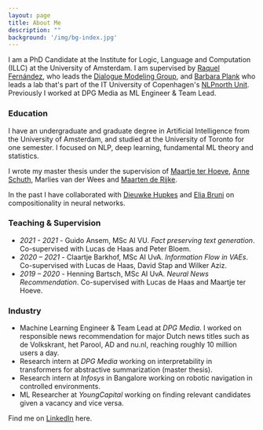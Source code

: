 ```yaml
---
layout: page
title: About Me
description: ""
background: '/img/bg-index.jpg'
---
```


I am a PhD Candidate at the Institute for Logic, Language and Computation (ILLC) at the University of Amsterdam. 
I am supervised by [Raquel Fernández](https://staff.fnwi.uva.nl/r.fernandezrovira/), who leads the [Dialogue Modeling Group](https://dmg-illc.github.io/dmg/), and [Barbara Plank](https://bplank.github.io/) who leads a lab that's part of the IT University of Copenhagen's [NLPnorth Unit](https://nlpnorth.github.io/). Previously I worked at DPG Media as ML Engineer & Team Lead.


### Education
I have an undergraduate and graduate degree in Artificial Intelligence from the University of Amsterdam, and studied at the University of Toronto for one semester. I focused on NLP, deep learning, fundamental ML theory and statistics.

I wrote my master thesis under the supervision of [Maartje ter Hoeve](https://maartjeth.github.io/), [Anne Schuth](https://www.anneschuth.nl/), Marlies van der Wees and [Maarten de Rijke](https://staff.fnwi.uva.nl/m.derijke/).

In the past I have collaborated with [Dieuwke Hupkes](https://dieuwkehupkes.nl/) and [Elia Bruni](https://eliabruni.github.io/) on compositionality in neural networks.

### Teaching & Supervision
- *2021 - 2021* - Guido Ansem, MSc AI VU. *Fact preserving text generation*. Co-supervised with Lucas de Haas and Peter Bloem.
- *2020 – 2021* - Claartje Barkhof, MSc AI UvA. *Information Flow in VAEs*. Co-supervised with Lucas de Haas, David Stap and Wilker Aziz.
- *2019 – 2020* - Henning Bartsch, MSc AI UvA. *Neural News Recommendation*. Co-supervised with Lucas de Haas and Maartje ter Hoeve.

### Industry
- Machine Learning Engineer & Team Lead at *DPG Media*. I worked on responsible news recommendation for major Dutch news titles such as de Volkskrant, het Parool, AD and nu.nl, reaching roughly 10 million users a day.
- Research intern at *DPG Media* working on interpretability in transformers for abstractive summarization (master thesis).
- Research intern at *Infosys* in Bangalore working on robotic navigation in controlled environments.  
- ML Researcher at *YoungCapital* working on finding relevant candidates given a vacancy and vice versa.

Find me on [LinkedIn](https://www.linkedin.com/in/joris-baan-669324b3/) here.
